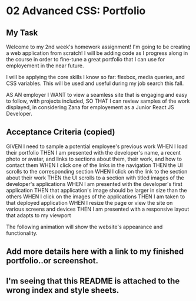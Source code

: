 # 02 Advanced CSS: Portfolio

## My Task

Welcome to my 2nd week's homework assignment! I'm going to be creating a web application from scratch! I will be adding code as I progress along in the course in order to fine-tune a great portfolio that I can use for employement in the near future.

I will be applying the core skills I know so far: flexbox, media queries, and CSS variables. This will be used and useful during my job search this fall.

AS AN employer
I WANT to view a seamless site that is engaging and easy to follow, with projects included,
SO THAT I can review samples of the work displayed, in considering Zana for employement as a Junior React JS Developer.

## Acceptance Criteria (copied)

GIVEN I need to sample a potential employee's previous work
WHEN I load their portfolio
THEN I am presented with the developer's name, a recent photo or avatar, and links to sections about them, their work, and how to contact them
WHEN I click one of the links in the navigation
THEN the UI scrolls to the corresponding section
WHEN I click on the link to the section about their work
THEN the UI scrolls to a section with titled images of the developer's applications
WHEN I am presented with the developer's first application
THEN that application's image should be larger in size than the others
WHEN I click on the images of the applications
THEN I am taken to that deployed application
WHEN I resize the page or view the site on various screens and devices
THEN I am presented with a responsive layout that adapts to my viewport

The following animation will show the website's appearance and functionality.

## Add more details here with a link to my finished portfolio..or screenshot.

## I'm seeing that this README is attached to the wrong index and style sheets.